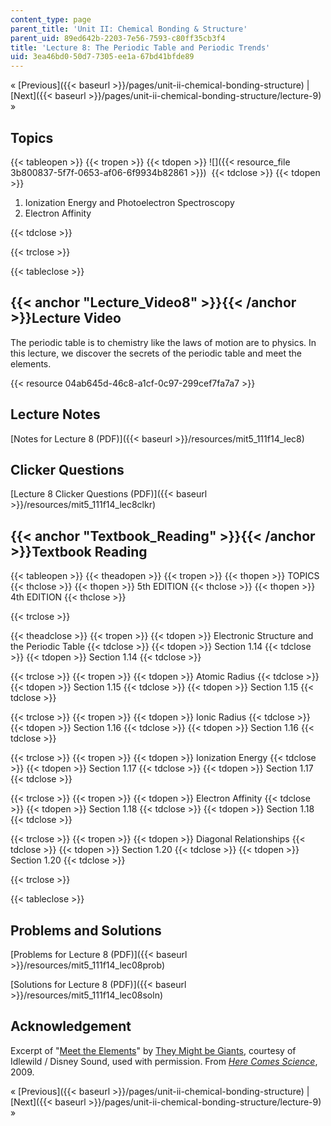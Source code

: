 ```yaml
---
content_type: page
parent_title: 'Unit II: Chemical Bonding & Structure'
parent_uid: 89ed642b-2203-7e56-7593-c80ff35cb3f4
title: 'Lecture 8: The Periodic Table and Periodic Trends'
uid: 3ea46bd0-50d7-7305-ee1a-67bd41bfde89
---
```


« [Previous]({{< baseurl >}}/pages/unit-ii-chemical-bonding-structure) | [Next]({{< baseurl >}}/pages/unit-ii-chemical-bonding-structure/lecture-9) »

Topics
------

{{< tableopen >}}
{{< tropen >}}
{{< tdopen >}}
![]({{< resource_file 3b800837-5f7f-0653-af06-6f9934b82861 >}}) 
{{< tdclose >}}
{{< tdopen >}}


1.  Ionization Energy and Photoelectron Spectroscopy
2.  Electron Affinity


{{< tdclose >}}

{{< trclose >}}

{{< tableclose >}}

{{< anchor "Lecture_Video8" >}}{{< /anchor >}}Lecture Video
-----------------------------------------------------------

The periodic table is to chemistry like the laws of motion are to physics. In this lecture, we discover the secrets of the periodic table and meet the elements.

{{< resource 04ab645d-46c8-a1cf-0c97-299cef7fa7a7 >}}

Lecture Notes
-------------

[Notes for Lecture 8 (PDF)]({{< baseurl >}}/resources/mit5_111f14_lec8)

Clicker Questions
-----------------

[Lecture 8 Clicker Questions (PDF)]({{< baseurl >}}/resources/mit5_111f14_lec8clkr)

{{< anchor "Textbook_Reading" >}}{{< /anchor >}}Textbook Reading
----------------------------------------------------------------

{{< tableopen >}}
{{< theadopen >}}
{{< tropen >}}
{{< thopen >}}
TOPICS
{{< thclose >}}
{{< thopen >}}
5th EDITION
{{< thclose >}}
{{< thopen >}}
4th EDITION
{{< thclose >}}

{{< trclose >}}

{{< theadclose >}}
{{< tropen >}}
{{< tdopen >}}
Electronic Structure and the Periodic Table
{{< tdclose >}}
{{< tdopen >}}
Section 1.14
{{< tdclose >}}
{{< tdopen >}}
Section 1.14
{{< tdclose >}}

{{< trclose >}}
{{< tropen >}}
{{< tdopen >}}
Atomic Radius
{{< tdclose >}}
{{< tdopen >}}
Section 1.15
{{< tdclose >}}
{{< tdopen >}}
Section 1.15
{{< tdclose >}}

{{< trclose >}}
{{< tropen >}}
{{< tdopen >}}
Ionic Radius
{{< tdclose >}}
{{< tdopen >}}
Section 1.16
{{< tdclose >}}
{{< tdopen >}}
Section 1.16
{{< tdclose >}}

{{< trclose >}}
{{< tropen >}}
{{< tdopen >}}
Ionization Energy
{{< tdclose >}}
{{< tdopen >}}
Section 1.17
{{< tdclose >}}
{{< tdopen >}}
Section 1.17
{{< tdclose >}}

{{< trclose >}}
{{< tropen >}}
{{< tdopen >}}
Electron Affinity
{{< tdclose >}}
{{< tdopen >}}
Section 1.18
{{< tdclose >}}
{{< tdopen >}}
Section 1.18
{{< tdclose >}}

{{< trclose >}}
{{< tropen >}}
{{< tdopen >}}
Diagonal Relationships
{{< tdclose >}}
{{< tdopen >}}
Section 1.20
{{< tdclose >}}
{{< tdopen >}}
Section 1.20
{{< tdclose >}}

{{< trclose >}}

{{< tableclose >}}

Problems and Solutions
----------------------

[Problems for Lecture 8 (PDF)]({{< baseurl >}}/resources/mit5_111f14_lec08prob)

[Solutions for Lecture 8 (PDF)]({{< baseurl >}}/resources/mit5_111f14_lec08soln)

Acknowledgement
---------------

Excerpt of "[Meet the Elements](https://youtu.be/Uy0m7jnyv6U)" by [They Might be Giants](http://www.theymightbegiants.com/), courtesy of Idlewild / Disney Sound, used with permission. From [_Here Comes Science_](https://www.theymightbegiants.com/here-comes-science), 2009.

« [Previous]({{< baseurl >}}/pages/unit-ii-chemical-bonding-structure) | [Next]({{< baseurl >}}/pages/unit-ii-chemical-bonding-structure/lecture-9) »